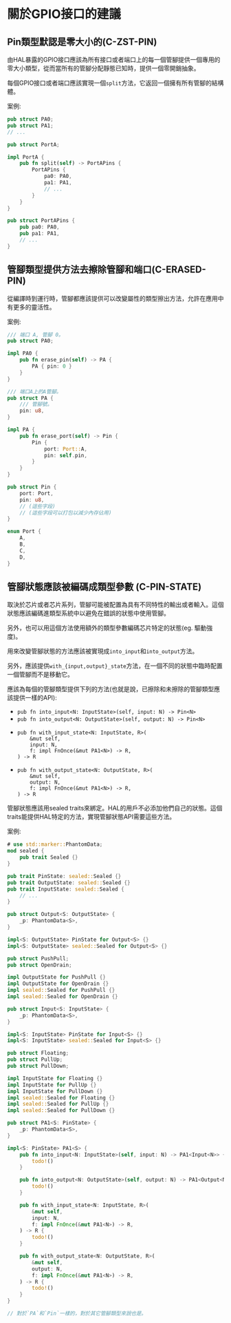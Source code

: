# 關於GPIO接口的建議

<a id="c-zst-pin"></a>
## Pin類型默認是零大小的(C-ZST-PIN)

由HAL暴露的GPIO接口應該為所有接口或者端口上的每一個管腳提供一個專用的零大小類型，從而當所有的管腳分配靜態已知時，提供一個零開銷抽象。

每個GPIO接口或者端口應該實現一個`split`方法，它返回一個擁有所有管腳的結構體。

案例:

```rust
pub struct PA0;
pub struct PA1;
// ...

pub struct PortA;

impl PortA {
    pub fn split(self) -> PortAPins {
        PortAPins {
            pa0: PA0,
            pa1: PA1,
            // ...
        }
    }
}

pub struct PortAPins {
    pub pa0: PA0,
    pub pa1: PA1,
    // ...
}
```

<a id="c-erased-pin"></a>
## 管腳類型提供方法去擦除管腳和端口(C-ERASED-PIN)

從編譯時到運行時，管腳都應該提供可以改變屬性的類型擦出方法，允許在應用中有更多的靈活性。

案例:

```rust
/// 端口 A, 管腳 0。
pub struct PA0;

impl PA0 {
    pub fn erase_pin(self) -> PA {
        PA { pin: 0 }
    }
}

/// 端口A上的A管腳。
pub struct PA {
    /// 管腳號。
    pin: u8,
}

impl PA {
    pub fn erase_port(self) -> Pin {
        Pin {
            port: Port::A,
            pin: self.pin,
        }
    }
}

pub struct Pin {
    port: Port,
    pin: u8,
    // (這些字段)
    // (這些字段可以打包以減少內存佔用)
}

enum Port {
    A,
    B,
    C,
    D,
}
```

<a id="c-pin-state"></a>
## 管腳狀態應該被編碼成類型參數 (C-PIN-STATE)

取決於芯片或者芯片系列，管腳可能被配置為具有不同特性的輸出或者輸入。這個狀態應該編碼進類型系統中以避免在錯誤的狀態中使用管腳。

另外，也可以用這個方法使用額外的類型參數編碼芯片特定的狀態(eg. 驅動強度)。

用來改變管腳狀態的方法應該被實現成`into_input`和`into_output`方法。

另外，應該提供`with_{input,output}_state`方法，在一個不同的狀態中臨時配置一個管腳而不是移動它。

應該為每個的管腳類型提供下列的方法(也就是說，已擦除和未擦除的管腳類型應該提供一樣的API):

* `pub fn into_input<N: InputState>(self, input: N) -> Pin<N>`
* `pub fn into_output<N: OutputState>(self, output: N) -> Pin<N>`
* ```ignore
  pub fn with_input_state<N: InputState, R>(
      &mut self,
      input: N,
      f: impl FnOnce(&mut PA1<N>) -> R,
  ) -> R
  ```
* ```ignore
  pub fn with_output_state<N: OutputState, R>(
      &mut self,
      output: N,
      f: impl FnOnce(&mut PA1<N>) -> R,
  ) -> R
  ```

管腳狀態應該用sealed traits來綁定。HAL的用戶不必添加他們自己的狀態。這個traits能提供HAL特定的方法，實現管腳狀態API需要這些方法。

案例:

```rust
# use std::marker::PhantomData;
mod sealed {
    pub trait Sealed {}
}

pub trait PinState: sealed::Sealed {}
pub trait OutputState: sealed::Sealed {}
pub trait InputState: sealed::Sealed {
    // ...
}

pub struct Output<S: OutputState> {
    _p: PhantomData<S>,
}

impl<S: OutputState> PinState for Output<S> {}
impl<S: OutputState> sealed::Sealed for Output<S> {}

pub struct PushPull;
pub struct OpenDrain;

impl OutputState for PushPull {}
impl OutputState for OpenDrain {}
impl sealed::Sealed for PushPull {}
impl sealed::Sealed for OpenDrain {}

pub struct Input<S: InputState> {
    _p: PhantomData<S>,
}

impl<S: InputState> PinState for Input<S> {}
impl<S: InputState> sealed::Sealed for Input<S> {}

pub struct Floating;
pub struct PullUp;
pub struct PullDown;

impl InputState for Floating {}
impl InputState for PullUp {}
impl InputState for PullDown {}
impl sealed::Sealed for Floating {}
impl sealed::Sealed for PullUp {}
impl sealed::Sealed for PullDown {}

pub struct PA1<S: PinState> {
    _p: PhantomData<S>,
}

impl<S: PinState> PA1<S> {
    pub fn into_input<N: InputState>(self, input: N) -> PA1<Input<N>> {
        todo!()
    }

    pub fn into_output<N: OutputState>(self, output: N) -> PA1<Output<N>> {
        todo!()
    }

    pub fn with_input_state<N: InputState, R>(
        &mut self,
        input: N,
        f: impl FnOnce(&mut PA1<N>) -> R,
    ) -> R {
        todo!()
    }

    pub fn with_output_state<N: OutputState, R>(
        &mut self,
        output: N,
        f: impl FnOnce(&mut PA1<N>) -> R,
    ) -> R {
        todo!()
    }
}

// 對於`PA`和`Pin`一樣的，對於其它管腳類型來說也是。
```
